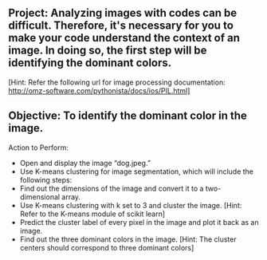 Project: Analyzing images with codes can be difficult. Therefore, it's necessary for you to make your code understand the context of an image. In doing so, the first step will be identifying the dominant colors.
----

[Hint: Refer the following url for image processing documentation: http://omz-software.com/pythonista/docs/ios/PIL.html]

Objective: To identify the dominant color in the image.
----

Action to Perform:

- Open and display the image “dog.jpeg.”
- Use K-means clustering for image segmentation, which will include the following steps:
- Find out the dimensions of the image and convert it to a two-dimensional array.
- Use K-means clustering with k set to 3 and cluster the image.
[Hint: Refer to the K-means module of scikit learn]
- Predict the cluster label of every pixel in the image and plot it back as an image.
- Find out the three dominant colors in the image.
[Hint: The cluster centers should correspond to three dominant colors]

